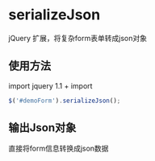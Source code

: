 # serializeJson
jQuery 扩展，将复杂form表单转成json对象

## 使用方法

import jquery 1.1 +
import <script src="jquery.serializeJson.js"></script>

``` javascript
$('#demoForm').serializeJson();

```

## 输出Json对象

直接将form信息转换成json数据
